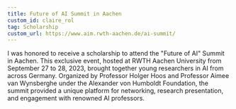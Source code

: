 ```yaml
---
title: Future of AI Summit in Aachen
custom_id: claire_rol
tag: Scholarship
custom_url: https://www.aim.rwth-aachen.de/ai-summit/
---
```


I was honored to receive a scholarship to attend the "Future of AI" Summit in Aachen. This exclusive event, hosted at RWTH Aachen University from September 27 to 28, 2023, brought together young researchers in AI from across Germany. Organized by Professor Holger Hoos and Professor Aimee van Wynsberghe under the Alexander von Humboldt Foundation, the summit provided a unique platform for networking, research presentation, and engagement with renowned AI professors. 